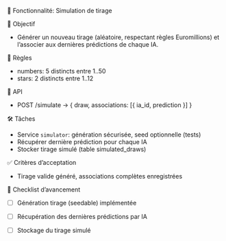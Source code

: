 🎲 Fonctionnalité: Simulation de tirage

🎯 Objectif

- Générer un nouveau tirage (aléatoire, respectant règles Euromillions) et l’associer aux dernières prédictions de chaque IA.

📏 Règles

- numbers: 5 distincts entre 1..50
- stars: 2 distincts entre 1..12

🧩 API

- POST /simulate → { draw, associations: [{ ia_id, prediction }] }

🛠️ Tâches

- Service `simulator`: génération sécurisée, seed optionnelle (tests)
- Récupérer dernière prédiction pour chaque IA
- Stocker tirage simulé (table simulated_draws)

✅ Critères d’acceptation

- Tirage valide généré, associations complètes enregistrées

📝 Checklist d’avancement

- [ ] Génération tirage (seedable) implémentée
- [ ] Récupération des dernières prédictions par IA
- [ ] Stockage du tirage simulé

